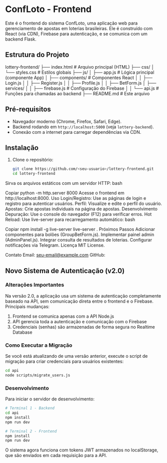 # ConfLoto - Frontend

Este é o frontend do sistema ConfLoto, uma aplicação web para gerenciamento de apostas em loterias brasileiras. Ele é construído com React (via CDN), Firebase para autenticação, e se comunica com um backend Flask.

## Estrutura do Projeto
lottery-frontend/
├── index.html              # Arquivo principal (HTML)
├── css/
│   └── styles.css          # Estilos globais
├── js/
│   ├── app.js             # Lógica principal (componente App)
│   ├── components/        # Componentes React
│   │   ├── Login.js
│   │   ├── Register.js
│   │   ├── Profile.js
│   │   ├── BetForm.js
│   ├── services/
│   │   ├── firebase.js    # Configuração do Firebase
│   │   └── api.js         # Funções para chamadas ao backend
├── README.md              # Este arquivo


## Pré-requisitos

- Navegador moderno (Chrome, Firefox, Safari, Edge).
- Backend rodando em `http://localhost:5000` (veja `lottery-backend`).
- Conexão com a internet para carregar dependências via CDN.

## Instalação

1. Clone o repositório:
   ```bash
   git clone https://github.com/<seu-usuario>/lottery-frontend.git
   cd lottery-frontend

Sirva os arquivos estáticos com um servidor HTTP:
bash

Copiar
python -m http.server 8000
Acesse o frontend em http://localhost:8000.
Uso
Login/Registro: Use as páginas de login e registro para autenticar usuários.
Perfil: Visualize e edite o perfil do usuário.
Apostas: Crie apostas individuais na página de apostas.
Desenvolvimento
Depuração: Use o console do navegador (F12) para verificar erros.
Hot Reload: Use live-server para recarregamento automático:
bash

Copiar
npm install -g live-server
live-server .
Próximos Passos
Adicionar componentes para bolões (GroupBetForm.js).
Implementar painel admin (AdminPanel.js).
Integrar consulta de resultados de loterias.
Configurar notificações via Telegram.
Licença
MIT License.

Contato
Email: seu-email@example.com
GitHub: <seu-usuario>

## Novo Sistema de Autenticação (v2.0)

### Alterações Importantes

Na versão 2.0, a aplicação usa um sistema de autenticação completamente baseado na API, sem comunicação direta entre o frontend e o Firebase. Principais mudanças:

1. Frontend se comunica apenas com a API Node.js
2. API gerencia toda a autenticação e comunicação com o Firebase
3. Credenciais (senhas) são armazenadas de forma segura no Realtime Database

### Como Executar a Migração

Se você está atualizando de uma versão anterior, execute o script de migração para criar credenciais para usuários existentes:

```bash
cd api
node scripts/migrate_users.js
```

### Desenvolvimento

Para iniciar o servidor de desenvolvimento:

```bash
# Terminal 1 - Backend
cd api
npm install
npm run dev

# Terminal 2 - Frontend
npm install
npm run dev
```

O sistema agora funciona com tokens JWT armazenados no localStorage, que são enviados em cada requisição para a API.